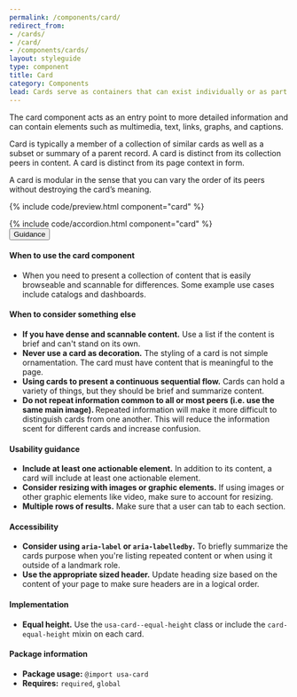 ```yaml
---
permalink: /components/card/
redirect_from:
- /cards/
- /card/
- /components/cards/
layout: styleguide
type: component
title: Card
category: Components
lead: Cards serve as containers that can exist individually or as part of a collection.
---
```


The card component acts as an entry point to more detailed information and
can contain elements such as multimedia, text, links, graphs, and captions.

Card is typically a member of a collection of similar cards as well as a
subset or summary of a parent record. A card is distinct from its collection
peers in content. A card is distinct from its page context in form.

A card is modular in the sense that you can vary the order of its peers
without destroying the card’s meaning.

{% include code/preview.html component="card" %}
<section class="site-component-section">
  {% include code/accordion.html component="card" %}
  <div class="usa-accordion usa-accordion--bordered site-accordion-docs">
    <button class="usa-button-unstyled usa-accordion__button"
        aria-expanded="true" aria-controls="alert-docs">
      Guidance
    </button>
    <div id="alert-docs" aria-hidden="false" class="usa-accordion__content site-component-usage">
      <h4>When to use the card component</h4>
      <ul class="usa-content-list">
        <li>
            When you need to present a collection of content that is easily
            browseable and scannable for differences. Some example use cases
            include catalogs and dashboards.
        </li>
      </ul>
      <h4>When to consider something else</h4>
      <ul class="usa-content-list">
        <li>
          <strong>If you have dense and scannable content.</strong>
          Use a list if the content is brief and can't stand on its own.
        </li>
        <li>
          <strong>Never use a card as decoration.</strong>
          The styling of a card is not simple ornamentation.
          The card must have content that is meaningful to the page.
        </li>
        <li>
          <strong>Using cards to present a continuous sequential flow.</strong>
          Cards can hold a variety of things, but they should be brief and summarize content.
        </li>
        <li>
          <strong>
            Do not repeat information common to all or most peers
            (i.e. use the same main image).
          </strong>
          Repeated information will make it more difficult to distinguish cards
          from one another. This will reduce the information scent for different
          cards and increase confusion.
        </li>
      </ul>
      <h4>Usability guidance</h4>
      <ul class="usa-content-list">
        <li>
          <strong>Include at least one actionable element.</strong>
          In addition to its content, a card will include at least one actionable element.
        </li>
        <li>
          <strong>Consider resizing with images or graphic elements.</strong>
          If using images or other graphic elements like video, make sure to
          account for resizing.
        </li>
        <li>
          <strong>Multiple rows of results.</strong>
          Make sure that a user can tab to each section.
        </li>
      </ul>
      <h4>Accessibility</h4>
      <ul class="usa-content-list">
        <li>
          <strong>Consider using <code>aria-label</code> or <code>aria-labelledby</code>.</strong>
          To briefly summarize the cards purpose when you're listing repeated content or when using it outside of a landmark role.
        </li>
        <li>
          <strong>Use the appropriate sized header.</strong>
          Update heading size based on the content of your page to make sure
          headers are in a logical order.
        </li>
      </ul>
      <h4>Implementation</h4>
      <ul class="usa-content-list">
        <li>
          <strong>Equal height.</strong>
          Use the <code>usa-card--equal-height</code> class or include the
          <code>card-equal-height</code> mixin on each card.
        </li>
      </ul>
      <h4 class="usa-heading">Package information</h4>
      <ul class="usa-content-list">
        <li>
          <strong>Package usage:</strong> <code>@import usa-card</code>
        </li>
        <li>
          <strong>Requires:</strong>
          <code>required</code>, <code>global</code>
        </li>
      </ul>
    </div>
  </div>
</section>
